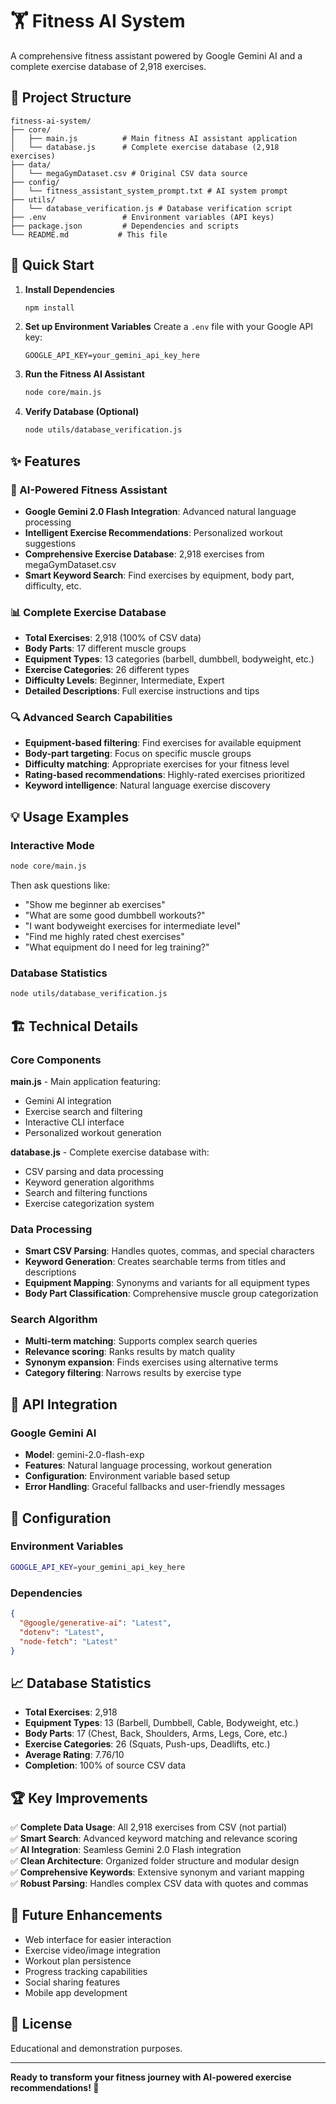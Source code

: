 # 🏋️ Fitness AI System

A comprehensive fitness assistant powered by Google Gemini AI and a complete exercise database of 2,918 exercises.

## 📁 Project Structure

```
fitness-ai-system/
├── core/
│   ├── main.js          # Main fitness AI assistant application
│   └── database.js      # Complete exercise database (2,918 exercises)
├── data/
│   └── megaGymDataset.csv # Original CSV data source
├── config/
│   └── fitness_assistant_system_prompt.txt # AI system prompt
├── utils/
│   └── database_verification.js # Database verification script
├── .env                 # Environment variables (API keys)
├── package.json         # Dependencies and scripts
└── README.md           # This file
```

## 🚀 Quick Start

1. **Install Dependencies**
   ```bash
   npm install
   ```

2. **Set up Environment Variables**
   Create a `.env` file with your Google API key:
   ```
   GOOGLE_API_KEY=your_gemini_api_key_here
   ```

3. **Run the Fitness AI Assistant**
   ```bash
   node core/main.js
   ```

4. **Verify Database (Optional)**
   ```bash
   node utils/database_verification.js
   ```

## ✨ Features

### 🤖 AI-Powered Fitness Assistant
- **Google Gemini 2.0 Flash Integration**: Advanced natural language processing
- **Intelligent Exercise Recommendations**: Personalized workout suggestions
- **Comprehensive Exercise Database**: 2,918 exercises from megaGymDataset.csv
- **Smart Keyword Search**: Find exercises by equipment, body part, difficulty, etc.

### 📊 Complete Exercise Database
- **Total Exercises**: 2,918 (100% of CSV data)
- **Body Parts**: 17 different muscle groups
- **Equipment Types**: 13 categories (barbell, dumbbell, bodyweight, etc.)
- **Exercise Categories**: 26 different types
- **Difficulty Levels**: Beginner, Intermediate, Expert
- **Detailed Descriptions**: Full exercise instructions and tips

### 🔍 Advanced Search Capabilities
- **Equipment-based filtering**: Find exercises for available equipment
- **Body-part targeting**: Focus on specific muscle groups
- **Difficulty matching**: Appropriate exercises for your fitness level
- **Rating-based recommendations**: Highly-rated exercises prioritized
- **Keyword intelligence**: Natural language exercise discovery

## 💡 Usage Examples

### Interactive Mode
```bash
node core/main.js
```

Then ask questions like:
- "Show me beginner ab exercises"
- "What are some good dumbbell workouts?"
- "I want bodyweight exercises for intermediate level"
- "Find me highly rated chest exercises"
- "What equipment do I need for leg training?"

### Database Statistics
```bash
node utils/database_verification.js
```

## 🏗️ Technical Details

### Core Components

**main.js** - Main application featuring:
- Gemini AI integration
- Exercise search and filtering
- Interactive CLI interface
- Personalized workout generation

**database.js** - Complete exercise database with:
- CSV parsing and data processing
- Keyword generation algorithms
- Search and filtering functions
- Exercise categorization system

### Data Processing
- **Smart CSV Parsing**: Handles quotes, commas, and special characters
- **Keyword Generation**: Creates searchable terms from titles and descriptions
- **Equipment Mapping**: Synonyms and variants for all equipment types
- **Body Part Classification**: Comprehensive muscle group categorization

### Search Algorithm
- **Multi-term matching**: Supports complex search queries
- **Relevance scoring**: Ranks results by match quality
- **Synonym expansion**: Finds exercises using alternative terms
- **Category filtering**: Narrows results by exercise type

## 🎯 API Integration

### Google Gemini AI
- **Model**: gemini-2.0-flash-exp
- **Features**: Natural language processing, workout generation
- **Configuration**: Environment variable based setup
- **Error Handling**: Graceful fallbacks and user-friendly messages

## 🔧 Configuration

### Environment Variables
```bash
GOOGLE_API_KEY=your_gemini_api_key_here
```

### Dependencies
```json
{
  "@google/generative-ai": "Latest",
  "dotenv": "Latest",
  "node-fetch": "Latest"
}
```

## 📈 Database Statistics

- **Total Exercises**: 2,918
- **Equipment Types**: 13 (Barbell, Dumbbell, Cable, Bodyweight, etc.)
- **Body Parts**: 17 (Chest, Back, Shoulders, Arms, Legs, Core, etc.)
- **Exercise Categories**: 26 (Squats, Push-ups, Deadlifts, etc.)
- **Average Rating**: 7.76/10
- **Completion**: 100% of source CSV data

## 🏆 Key Improvements

✅ **Complete Data Usage**: All 2,918 exercises from CSV (not partial)  
✅ **Smart Search**: Advanced keyword matching and relevance scoring  
✅ **AI Integration**: Seamless Gemini 2.0 Flash integration  
✅ **Clean Architecture**: Organized folder structure and modular design  
✅ **Comprehensive Keywords**: Extensive synonym and variant mapping  
✅ **Robust Parsing**: Handles complex CSV data with quotes and commas  

## 🚀 Future Enhancements

- Web interface for easier interaction
- Exercise video/image integration
- Workout plan persistence
- Progress tracking capabilities
- Social sharing features
- Mobile app development

## 📝 License

Educational and demonstration purposes.

---

**Ready to transform your fitness journey with AI-powered exercise recommendations! 💪**